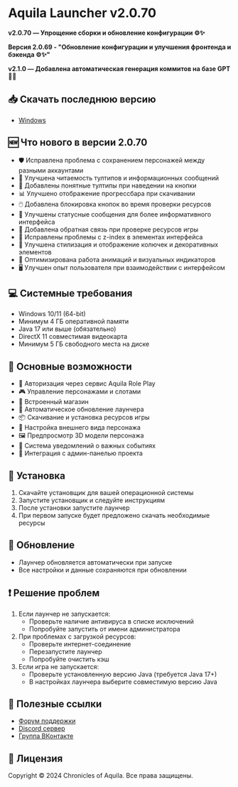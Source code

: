 # Aquila Launcher v2.0.70

**v2.0.70 — Упрощение сборки и обновление конфигурации ⚙️✨**

**Версия 2.0.69 - "Обновление конфигурации и улучшения фронтенда и бэкенда ⚙️✨"**

**v2.1.0 — Добавлена автоматическая генерация коммитов на базе GPT 🤖✨**

## 📥 Скачать последнюю версию
- [Windows](https://aquilarp.com/downloads/Aquila-Launcher-Setup-2.0.70.exe)

## 🆕 Что нового в версии 2.0.70
- 🛡️ Исправлена проблема с сохранением персонажей между разными аккаунтами
- 🎨 Улучшена читаемость тултипов и информационных сообщений
- 🔄 Добавлены понятные тултипы при наведении на кнопки
- 📊 Улучшено отображение прогрессбара при скачивании
- 🖱️ Добавлена блокировка кнопок во время проверки ресурсов
- 📝 Улучшены статусные сообщения для более информативного интерфейса
- 🎯 Добавлена обратная связь при проверке ресурсов игры
- 🔄 Исправлены проблемы с z-index в элементах интерфейса
- 🎨 Улучшена стилизация и отображение колючек и декоративных элементов
- 🚀 Оптимизирована работа анимаций и визуальных индикаторов
- 🖥️ Улучшен опыт пользователя при взаимодействии с интерфейсом

## 💻 Системные требования
- Windows 10/11 (64-bit)
- Минимум 4 ГБ оперативной памяти
- Java 17 или выше (обязательно)
- DirectX 11 совместимая видеокарта
- Минимум 5 ГБ свободного места на диске

## 🚀 Основные возможности
- 🔐 Авторизация через сервис Aquila Role Play
- 🎮 Управление персонажами и слотами
- 🛒 Встроенный магазин
- 🔄 Автоматическое обновление лаунчера
- 📦 Скачивание и установка ресурсов игры
- 🎨 Настройка внешнего вида персонажа
- 🖼️ Предпросмотр 3D модели персонажа
- 🔔 Система уведомлений о важных событиях
- 📱 Интеграция с админ-панелью проекта

## 📝 Установка
1. Скачайте установщик для вашей операционной системы
2. Запустите установщик и следуйте инструкциям
3. После установки запустите лаунчер
4. При первом запуске будет предложено скачать необходимые ресурсы

## 🔄 Обновление
- Лаунчер обновляется автоматически при запуске
- Все настройки и данные сохраняются при обновлении

## ❗ Решение проблем
1. Если лаунчер не запускается:
   - Проверьте наличие антивируса в списке исключений
   - Попробуйте запустить от имени администратора
2. При проблемах с загрузкой ресурсов:
   - Проверьте интернет-соединение
   - Перезапустите лаунчер
   - Попробуйте очистить кэш
3. Если игра не запускается:
   - Проверьте установленную версию Java (требуется Java 17+)
   - В настройках лаунчера выберите совместимую версию Java

## 🔗 Полезные ссылки
- [Форум поддержки](https://forum.aquilarp.com/index.php#tehniceskij-razdel.28)
- [Discord сервер](https://discord.gg/fwVcsbB3QS)
- [Группа ВКонтакте](https://vk.com/sooncominng)

## 📜 Лицензия
Copyright © 2024 Chronicles of Aquila. Все права защищены. 